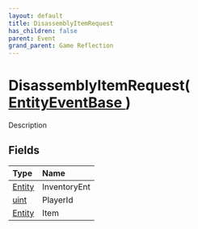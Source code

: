 ```yaml
---
layout: default
title: DisassemblyItemRequest
has_children: false
parent: Event
grand_parent: Game Reflection
---
```

# DisassemblyItemRequest( [ EntityEventBase ](/docs/game-reflection/events/entity_event_base) )
Description 

## Fields

| Type | Name |
|:-------------|:--------------|
| [Entity](/docs/game-reflection/classes/entity) | InventoryEnt |
| [uint](/docs/game-reflection/components/uint) | PlayerId |
| [Entity](/docs/game-reflection/classes/entity) | Item |

